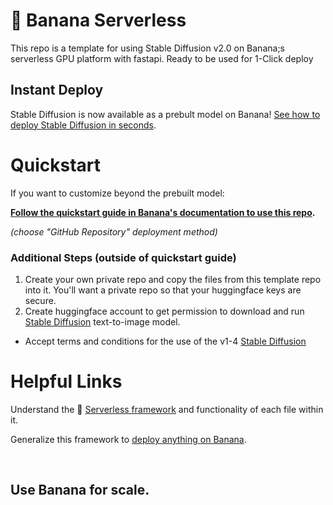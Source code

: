 
# 🍌 Banana Serverless

This repo is a template for using Stable Diffusion v2.0 on Banana;s serverless GPU platform with fastapi. Ready to be used for 1-Click deploy

## Instant Deploy
Stable Diffusion is now available as a prebult model on Banana! [See how to deploy Stable Diffusion in seconds](https://docs.banana.dev/banana-docs/core-concepts/inference-server/1-click-deploy).


# Quickstart

If you want to customize beyond the prebuilt model:

**[Follow the quickstart guide in Banana's documentation to use this repo](https://docs.banana.dev/banana-docs/quickstart).** 

*(choose "GitHub Repository" deployment method)*

### Additional Steps (outside of quickstart guide)

1. Create your own private repo and copy the files from this template repo into it. You'll want a private repo so that your huggingface keys are secure.
2. Create huggingface account to get permission to download and run [Stable Diffusion](https://huggingface.co/CompVis/stable-diffusion-v1-4) text-to-image model.
  - Accept terms and conditions for the use of the v1-4 [Stable Diffusion](https://huggingface.co/CompVis/stable-diffusion-v1-4)



# Helpful Links
Understand the 🍌 [Serverless framework](https://docs.banana.dev/banana-docs/core-concepts/inference-server/serverless-framework) and functionality of each file within it.

Generalize this framework to [deploy anything on Banana](https://docs.banana.dev/banana-docs/resources/how-to-serve-anything-on-banana).


<br>

## Use Banana for scale.
